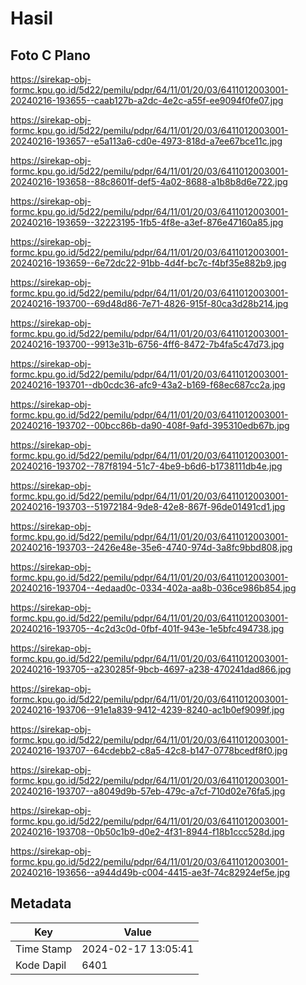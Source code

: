 # Hasil

## Foto C Plano

https://sirekap-obj-formc.kpu.go.id/5d22/pemilu/pdpr/64/11/01/20/03/6411012003001-20240216-193655--caab127b-a2dc-4e2c-a55f-ee9094f0fe07.jpg

https://sirekap-obj-formc.kpu.go.id/5d22/pemilu/pdpr/64/11/01/20/03/6411012003001-20240216-193657--e5a113a6-cd0e-4973-818d-a7ee67bce11c.jpg

https://sirekap-obj-formc.kpu.go.id/5d22/pemilu/pdpr/64/11/01/20/03/6411012003001-20240216-193658--88c8601f-def5-4a02-8688-a1b8b8d6e722.jpg

https://sirekap-obj-formc.kpu.go.id/5d22/pemilu/pdpr/64/11/01/20/03/6411012003001-20240216-193659--32223195-1fb5-4f8e-a3ef-876e47160a85.jpg

https://sirekap-obj-formc.kpu.go.id/5d22/pemilu/pdpr/64/11/01/20/03/6411012003001-20240216-193659--6e72dc22-91bb-4d4f-bc7c-f4bf35e882b9.jpg

https://sirekap-obj-formc.kpu.go.id/5d22/pemilu/pdpr/64/11/01/20/03/6411012003001-20240216-193700--69d48d86-7e71-4826-915f-80ca3d28b214.jpg

https://sirekap-obj-formc.kpu.go.id/5d22/pemilu/pdpr/64/11/01/20/03/6411012003001-20240216-193700--9913e31b-6756-4ff6-8472-7b4fa5c47d73.jpg

https://sirekap-obj-formc.kpu.go.id/5d22/pemilu/pdpr/64/11/01/20/03/6411012003001-20240216-193701--db0cdc36-afc9-43a2-b169-f68ec687cc2a.jpg

https://sirekap-obj-formc.kpu.go.id/5d22/pemilu/pdpr/64/11/01/20/03/6411012003001-20240216-193702--00bcc86b-da90-408f-9afd-395310edb67b.jpg

https://sirekap-obj-formc.kpu.go.id/5d22/pemilu/pdpr/64/11/01/20/03/6411012003001-20240216-193702--787f8194-51c7-4be9-b6d6-b1738111db4e.jpg

https://sirekap-obj-formc.kpu.go.id/5d22/pemilu/pdpr/64/11/01/20/03/6411012003001-20240216-193703--51972184-9de8-42e8-867f-96de01491cd1.jpg

https://sirekap-obj-formc.kpu.go.id/5d22/pemilu/pdpr/64/11/01/20/03/6411012003001-20240216-193703--2426e48e-35e6-4740-974d-3a8fc9bbd808.jpg

https://sirekap-obj-formc.kpu.go.id/5d22/pemilu/pdpr/64/11/01/20/03/6411012003001-20240216-193704--4edaad0c-0334-402a-aa8b-036ce986b854.jpg

https://sirekap-obj-formc.kpu.go.id/5d22/pemilu/pdpr/64/11/01/20/03/6411012003001-20240216-193705--4c2d3c0d-0fbf-401f-943e-1e5bfc494738.jpg

https://sirekap-obj-formc.kpu.go.id/5d22/pemilu/pdpr/64/11/01/20/03/6411012003001-20240216-193705--a230285f-9bcb-4697-a238-470241dad866.jpg

https://sirekap-obj-formc.kpu.go.id/5d22/pemilu/pdpr/64/11/01/20/03/6411012003001-20240216-193706--91e1a839-9412-4239-8240-ac1b0ef9099f.jpg

https://sirekap-obj-formc.kpu.go.id/5d22/pemilu/pdpr/64/11/01/20/03/6411012003001-20240216-193707--64cdebb2-c8a5-42c8-b147-0778bcedf8f0.jpg

https://sirekap-obj-formc.kpu.go.id/5d22/pemilu/pdpr/64/11/01/20/03/6411012003001-20240216-193707--a8049d9b-57eb-479c-a7cf-710d02e76fa5.jpg

https://sirekap-obj-formc.kpu.go.id/5d22/pemilu/pdpr/64/11/01/20/03/6411012003001-20240216-193708--0b50c1b9-d0e2-4f31-8944-f18b1ccc528d.jpg

https://sirekap-obj-formc.kpu.go.id/5d22/pemilu/pdpr/64/11/01/20/03/6411012003001-20240216-193656--a944d49b-c004-4415-ae3f-74c82924ef5e.jpg


## Metadata

| Key        | Value               |
| ---------- | ------------------- |
| Time Stamp | 2024-02-17 13:05:41 |
| Kode Dapil | 6401                |



